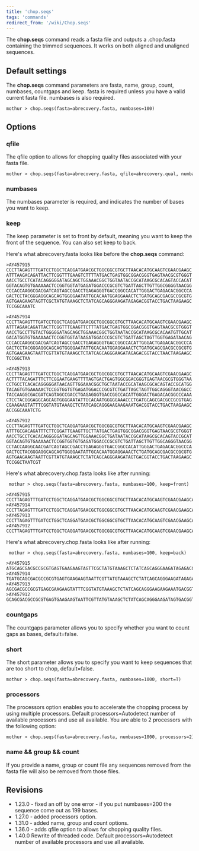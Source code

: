 ```yaml
---
title: 'chop.seqs'
tags: 'commands'
redirect_from: '/wiki/Chop.seqs'
---
```

The **chop.seqs** command reads a fasta file and outputs a .chop.fasta
containing the trimmed sequences. It works on both aligned and unaligned
sequences.


## Default settings

The **chop.seqs** command parameters are fasta, name, group, count,
numbases, countgaps and keep. fasta is required unless you have a valid
current fasta file. numbases is also required.

    mothur > chop.seqs(fasta=abrecovery.fasta, numbases=100)

## Options

### qfile

The qfile option to allows for chopping quality files associated with
your fasta file.

    mothur > chop.seqs(fasta=abrecovery.fasta, qfile=abrecovery.qual, numbases=100)

### numbases

The numbases parameter is required, and indicates the number of bases
you want to keep.

### keep

The keep parameter is set to front by default, meaning you want to keep
the front of the sequence. You can also set keep to back.

Here\'s what abrecovery.fasta looks like before the **chop.seqs** command:

    >AY457915
    CCCTTAGAGTTTGATCCTGGCTCAGGATGAACGCTGGCGGCGTGCTTAACACATGCAAGTCGAACGAAGC
    ATTTAAGACAGATTACTTCGGTTTGAAGTCTTTTATGACTGAGTGGCGGACGGGTGAGTAACGCGTGGGT
    AACCTGCCTCATACAGGGGGATAGCAGCTGGAAACGGCTGGTAATACCGCATAAGCGCACAGTACCACAT
    GGTACAGTGTGAAAAACTCCGGTGGTATGAGATGGACCCGCGTCTGATTAGCTTGTTGGCGGGGTAACGG
    CCCACCAAGGCGACGATCAGTAGCCGACCTGAGAGGGTGACCGGCCACATTGGGACTGAGACACGGCCCA
    GACTCCTACGGGAGGCAGCAGTGGGGAATATTGCACAATGGAGGAAACTCTGATGCAGCGACGCCGCGTG
    AGTGAAGAAGTAGTTCGCTATGTAAAGCTCTATCAGCAGGGAAGATAGAGACGGTACCTGACTAAGAAGC
    TCCGGCAAATC

    >AY457914
    CCCTTAGAGTTTGATCCTGGCTCAGGATGAACGCTGGCGGCGTGCTTAACACATGCAAGTCGAACGAAGC
    ATTTAGAACAGATTACTTCGGTTTGAAGTTCTTTATGACTGAGTGGCGGACGGGTGAGTAACGCGTGGGT
    AACCTGCCTTGTACTGGGGGATAGCAGCTGGAAACGGCTGGTAATACCGCATAAGCGCACAATGTTGCAT
    GACATGGTGTGAAAAACTCCGGTGGTATAAGATGGACCCGCGTCTGATTAGCTAGTTGGTGAGATAACAG
    CCCACCAAGGCGACGATCAGTAGCCGACCTGAGAGGGTGACCGGCCACATTGGGACTGAGACACGGCCCA
    GACTCCTACGGGAGGCAGCAGTGGGGAATATTGCACAATGGAGGAAACTCTGATGCAGCGACGCCGCGTG
    AGTGAAGAAGTAATTCGTTATGTAAAGCTCTATCAGCAGGGAAGATAGAGACGGTACCTAACTAAGAAGC
    TCCGGCTAA

    >AY457913
    CCCTTAGAGTTTGATCCTGGCTCAGGATGAACGCTGGCGGCGTGCTTAACACATGCAAGTCGAACGAAGC
    ACTTTTACAGATTTCTTCGGAATGAAGTTTTAGTGACTGAGTGGCGGACGGGTGAGTAACGCGTGGGTAA
    CCTGCCTCACACAGGGGGATAACAGTTGGAAACGGCTGCTAATACCGCATAAGCGCACAGTACCGCATGG
    TACAGTGTGAAAAACTCCGGTGGTGTGAGATGGACCCGCGTCTGATTAGCTAGTTGGCAGGGTAACGGCC
    TACCAAGGCGACGATCAGTAGCCGACCTGAGAGGGTGACCGGCCACATTGGGACTGAGACACGGCCCAAA
    CTCCTACGGGAGGCAGCAGTGGGGAATATTGCACAATGGGGGAAACCCTGATGCAGCGACGCCGCGTGAG
    CGAAGAAGTATTTCGGTATGTAAAGCTCTATCAGCAGGGAAGAAGAAATGACGGTACCTGACTAAGAAGC
    ACCGGCAAATCTG

    >AY457912
    CCCTTAGAGTTTGATCCTGGCTCAGGATGAACGCTGGCGGCGTGCTTAACACATGCAAGTCGAACGAAGC
    ATTTGCGACAGATTTCTTCGGATTGAAGTTGCTTATGACTGAGTGGCGGACGGGTGAGTAACGCGTGGGT
    AACCTGCCTCACACAGGGGGATAGCAGTTGGAAACGGCTGATAATACCGCATAAGCGCACAGTACCGCAT
    GGTACAGTGTGAAAAACTCCGGTGGTGTGAGATGGACCCGCGTCTGATTAGCTTGTTGGCAGGGTAACGG
    CCTACCAAGGCAACGATCAGTAGCCGACCTGAGAGGGTGACCGGCCACATTGGGACTGAGACACGGCCCA
    GACTCCTACGGGAGGCAGCAGTGGGGAATATTGCACAATGGAGGAAACTCTGATGCAGCGACGCCGCGTG
    AGTGAAGAAGTAATTCGTTATGTAAAGCTCTATCAGCAGGGAAGATAGTGACGGTACCTGACTAAGAAGC
    TCCGGCTAATCGT

Here\'s what abrecovery.chop.fasta looks like after running:

     mothur > chop.seqs(fasta=abrecovery.fasta, numbases=100, keep=front)

    >AY457915
    CCCTTAGAGTTTGATCCTGGCTCAGGATGAACGCTGGCGGCGTGCTTAACACATGCAAGTCGAACGAAGCATTTAAGACAGATTACTTCGGTTTGAAGT
    >AY457914
    CCCTTAGAGTTTGATCCTGGCTCAGGATGAACGCTGGCGGCGTGCTTAACACATGCAAGTCGAACGAAGCATTTAGAACAGATTACTTCGGTTTGAAGT
    >AY457913
    CCCTTAGAGTTTGATCCTGGCTCAGGATGAACGCTGGCGGCGTGCTTAACACATGCAAGTCGAACGAAGCACTTTTACAGATTTCTTCGGAATGAAGTT
    >AY457912
    CCCTTAGAGTTTGATCCTGGCTCAGGATGAACGCTGGCGGCGTGCTTAACACATGCAAGTCGAACGAAGCATTTGCGACAGATTTCTTCGGATTGAAGT

Here\'s what abrecovery.chop.fasta looks like after running:

     mothur > chop.seqs(fasta=abrecovery.fasta, numbases=100, keep=back)

    >AY457915
    ATGCAGCGACGCCGCGTGAGTGAAGAAGTAGTTCGCTATGTAAAGCTCTATCAGCAGGGAAGATAGAGACGGTACCTGACTAAGAAGCTCCGGCAAATC
    >AY457914
    TGATGCAGCGACGCCGCGTGAGTGAAGAAGTAATTCGTTATGTAAAGCTCTATCAGCAGGGAAGATAGAGACGGTACCTAACTAAGAAGCTCCGGCTAA
    >AY457913
    AGCGACGCCGCGTGAGCGAAGAAGTATTTCGGTATGTAAAGCTCTATCAGCAGGGAAGAAGAAATGACGGTACCTGACTAAGAAGCACCGGCAAATCTG
    >AY457912
    GCAGCGACGCCGCGTGAGTGAAGAAGTAATTCGTTATGTAAAGCTCTATCAGCAGGGAAGATAGTGACGGTACCTGACTAAGAAGCTCCGGCTAATCGT

### countgaps

The countgaps parameter allows you to specify whether you want to count
gaps as bases, default=false.

### short

The short parameter allows you to specify you want to keep sequences
that are too short to chop, default=false.

    mothur > chop.seqs(fasta=abrecovery.fasta, numbases=1000, short=T)

### processors

The processors option enables you to accelerate the chopping process by
using multiple processors. Default processors=Autodetect number of
available processors and use all available. You are able to 2 processors
with the following option:

    mothur > chop.seqs(fasta=abrecovery.fasta, numbases=1000, processors=2)

### name && group && count

If you provide a name, group or count file any sequences removed from
the fasta file will also be removed from those files.

## Revisions

-   1.23.0 - fixed an off by one error - if you put numbases=200 the
    sequence come out as 199 bases.
-   1.27.0 - added processors option.
-   1.31.0 - added name, group and count options.
-   1.36.0 - adds qfile option to allows for chopping quality files.
-   1.40.0 Rewrite of threaded code. Default processors=Autodetect
    number of available processors and use all available.


